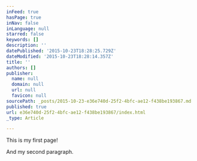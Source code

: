 ```yaml
---
inFeed: true
hasPage: true
inNav: false
inLanguage: null
starred: false
keywords: []
description: ''
datePublished: '2015-10-23T18:28:25.729Z'
dateModified: '2015-10-23T18:28:14.357Z'
title: ''
authors: []
publisher:
  name: null
  domain: null
  url: null
  favicon: null
sourcePath: _posts/2015-10-23-e36e740d-25f2-4bfc-ae12-f438be193867.md
published: true
url: e36e740d-25f2-4bfc-ae12-f438be193867/index.html
_type: Article

---
```

This is my first page!

And my second paragraph.